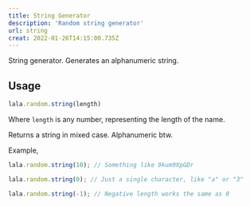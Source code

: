 ```yaml
---
title: String Generator
description: 'Random string generator'
url: string
creat: 2022-01-26T14:15:00.735Z
---
```



String generator. Generates an alphanumeric string.


## Usage
```js
lala.random.string(length)
```
Where `length` is any number, representing the length of the name.

Returns a string in mixed case. Alphanumeric btw.

Example,
```js
lala.random.string(10); // Something like 9kum9XpGDr

lala.random.string(0); // Just a single character, like "a" or "3"

lala.random.string(-1); // Negative length works the same as 0
```

